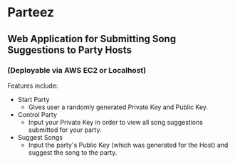# Parteez
## Web Application for Submitting Song Suggestions to Party Hosts
### (Deployable via AWS EC2 or Localhost)

Features include:<br/>
* Start Party
  * Gives user a randomly generated Private Key and Public Key.
* Control Party
  * Input your Private Key in order to view all song suggestions submitted for your party.
* Suggest Songs
  * Input the party's Public Key (which was generated for the Host) and suggest the song to the party.
 
